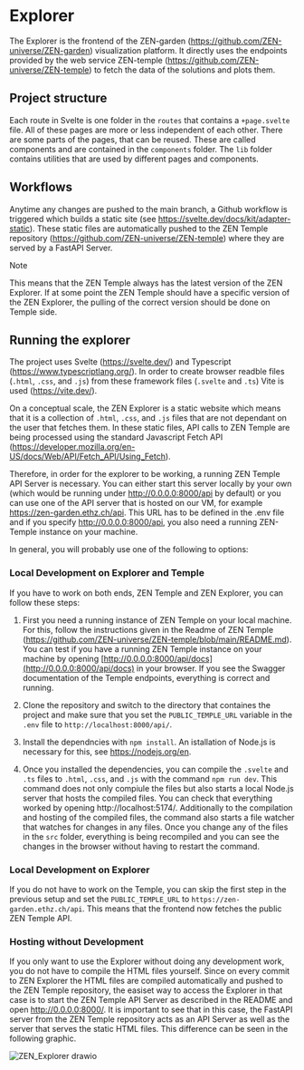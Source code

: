 # Explorer
The Explorer is the frontend of the ZEN-garden (https://github.com/ZEN-universe/ZEN-garden) visualization platform. It directly uses the endpoints provided by the web service ZEN-temple (https://github.com/ZEN-universe/ZEN-temple) to fetch the data of the solutions and plots them.

## Project structure

Each route in Svelte is one folder in the `routes` that contains a `+page.svelte` file. All of these pages are more or less independent of each other. There are some parts of the pages, that can be reused. These are called components and are contained in the `components` folder. The `lib` folder contains utilities that are used by different pages and components.

## Workflows

Anytime any changes are pushed to the main branch, a Github workflow is triggered which builds a static site (see https://svelte.dev/docs/kit/adapter-static). These static files are automatically pushed to the ZEN Temple repository (https://github.com/ZEN-universe/ZEN-temple) where they are served by a FastAPI Server.

> [!NOTE]
> This means that the ZEN Temple always has the latest version of the ZEN Explorer. If at some point the ZEN Temple should have a specific version of the ZEN Explorer, the pulling of the correct version should be done on Temple side.

## Running the explorer
The project uses Svelte (https://svelte.dev/) and Typescript (https://www.typescriptlang.org/). In order to create browser readble files (`.html`, `.css`, and `.js`) from these framework files (`.svelte` and `.ts`) Vite is used (https://vite.dev/).

On a conceptual scale, the ZEN Explorer is a static website which means that it is a collection of `.html`, `.css`, and `.js` files that are not dependant on the user that fetches them. 
In these static files, API calls to ZEN Temple are being processed using the standard Javascript Fetch API (https://developer.mozilla.org/en-US/docs/Web/API/Fetch_API/Using_Fetch). 

Therefore, in order for the explorer to be working, a running ZEN Temple API Server is necessary. You can either start this server locally by your own (which would be running under http://0.0.0.0:8000/api by default) or you can use one of the API server that is hosted on our VM, for example https://zen-garden.ethz.ch/api.
This URL has to be defined in the .env file and if you specify http://0.0.0.0:8000/api, you also need a running ZEN-Temple instance on your machine. 

In general, you will probably use one of the following to options:

### Local Development on Explorer and Temple
If you have to work on both ends, ZEN Temple and ZEN Explorer, you can follow these steps:

1. First you need a running instance of ZEN Temple on your local machine. For this, follow the instructions given in the Readme of ZEN Temple (https://github.com/ZEN-universe/ZEN-temple/blob/main/README.md).
You can test if you have a running ZEN Temple instance on your machine by opening [http://0.0.0.0:8000/api/docs](http://0.0.0.0:8000/api/docs) in your browser. If you see the Swagger documentation of the Temple endpoints, everything is correct and running.

2. Clone the repository and switch to the directory that containes the project and make sure that you set the `PUBLIC_TEMPLE_URL` variable in the `.env` file to `http://localhost:8000/api/`.
3. Install the dependncies with `npm install`. An istallation of Node.js is necessary for this, see https://nodejs.org/en.
4. Once you installed the dependencies, you can compile the `.svelte` and `.ts` files to `.html`, `.css`, and `.js` with the command `npm run dev`. This command does not only compiule the files but also starts a local Node.js server that hosts the compiled files. You can check that everything worked by opening http://localhost:5174/. Additionally to the compilation and hosting of the compiled files, the command also starts a file watcher that watches for changes in any files. Once you change any of the files in the `src` folder, everything is being recompiled and you can see the changes in the browser without having to restart the command.

### Local Development on Explorer
If you do not have to work on the Temple, you can skip the first step in the previous setup and set the `PUBLIC_TEMPLE_URL` to `https://zen-garden.ethz.ch/api`. This means that the frontend now fetches the public ZEN Temple API.

### Hosting without Development
If you only want to use the Explorer without doing any development work, you do not have to compile the HTML files yourself. Since on every commit to ZEN Explorer the HTML files are compiled automatically and pushed to the ZEN Temple repository, the easiset way to access the Explorer in that case is to start the ZEN Temple API Server as described in the README and open http://0.0.0.0:8000/. It is important to see that in this case, the FastAPI server from the ZEN Temple repository acts as an API Server as well as the server that serves the static HTML files. This difference can be seen in the following graphic.

![ZEN_Explorer drawio](https://github.com/user-attachments/assets/5eda98fe-ac07-4c8b-8ec3-591fd093afe1)
